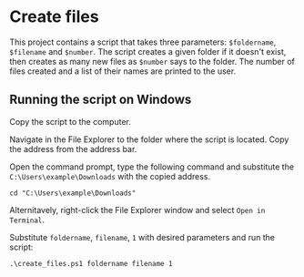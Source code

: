 # Create files

This project contains a script that takes three parameters: `$foldername`, `$filename` and `$number`. The script creates a given folder if it doesn't exist, then creates as many new files as `$number` says to the folder. The number of files created and a list of their names are printed to the user.

## Running the script on Windows
Copy the script to the computer.

Navigate in the File Explorer to the folder where the script is located. Copy the address from the address bar.

Open the command prompt, type the following command and substitute the `C:\Users\example\Downloads` with the copied address.
```
cd "C:\Users\example\Downloads"
```

Alternitavely, right-click the File Explorer window and select `Open in Terminal`.

Substitute `foldername`, `filename`, `1` with desired parameters and run the script:
```
.\create_files.ps1 foldername filename 1
```